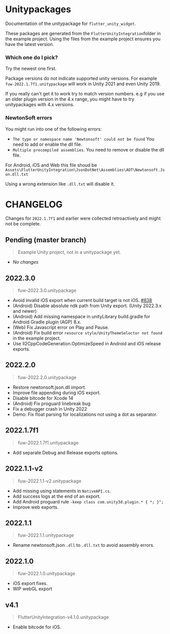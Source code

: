 # Unitypackages
Documentation of the unitypackage for `flutter_unity_widget`.

These packages are generated from the `FlutterUnityIntegration`folder in the example project.
Using the files from the example project ensures you have the latest version.


### Which one do I pick?
Try the newest one first.

Package versions do not indicate supported unity versions.
For example `fuw-2022.1.7f1.unitypackage` will work in Unity 2021 and even Unity 2019.

If you really can't get it to work try to match version numbers.
e.g if you use an older plugin version in the 4.x range, you might have to try unitypackages with 4.x versions.


### NewtonSoft errors
You might run into one of the following errors:

- `The type or namespace name 'Newtonsoft' could not be found`
 You need to add or enable the dll file.
- `Multiple precompiled assemblies`.
You need to remove or disable the dll file.

For Android, iOS and Web this file shoud be
`Assets\FlutterUnityIntegration\JsonDotNet\Assemblies\AOT\Newtonsoft.Json.dll.txt`

Using a wrong extension like `.dll.txt` will disable it.

# CHANGELOG
Changes for `2022.1.7f1` and earlier were collected retroactively and might not be complete.

## Pending (master branch)
> Example Unity project, not in a unitypackage yet.
* *No changes*

## 2022.3.0
>fuw-2022.3.0.unitypackage
* Avoid invalid iOS export when current build target is not iOS. [#838](https://github.com/juicycleff/flutter-unity-view-widget/pull/838)
* (Android) Disable absolute ndk path from Unity export. (Unity 2022.3.x and newer) 
* (Android) Add missing namespace in unityLibrary build.gradle for Android Gradle plugin (AGP) 8.x.
* (Web) Fix Javascript error on Play and Pause.
* (Android) Fix build error `resource style/UnityThemeSelector not found` in the example project.
* Use Il2CppCodeGeneration.OptimizeSpeed in Android and iOS release exports.


## 2022.2.0
>fuw-2022.2.0.unitypackage
* Restore newtonsoft.json.dll import. 
* Improve file appending during iOS export.
* Disable bitcode for Xcode 14
* (Android) Fix proguard linebreak bug
* Fix a debugger crash in Unity 2022
* Demo: Fix float parsing for localizations not using a dot as separator.

## 2022.1.7f1
>fuw-2022.1.7f1.unitypackage
* Add separate Debug and Release exports options.

## 2022.1.1-v2
>fuw-2022.1.1-v2.unitypackage
* Add missing using statements in `NativeAPI.cs`.
* Add success logs at the end of an export.
* Add Android proguard rule `-keep class com.unity3d.plugin.* { *; }";`
* Improve web exports.

## 2022.1.1
>fuw-2022.1.1.unitypackage
* Rename newtonsoft.json `.dll` to `.dll.txt` to avoid assembly errors.

## 2022.1.0
>fuw-2022.1.0.unitypackage
* iOS export fixes.
* WIP webGL export

## v4.1
 >FlutterUnityIntegration-v4.1.0.unitypackage
* Enable bitcode for iOS.
